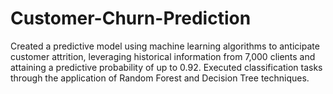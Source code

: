 # Customer-Churn-Prediction
Created a predictive model using machine learning algorithms to anticipate customer attrition, leveraging historical information from 7,000 clients and attaining a predictive probability of up to 0.92. Executed classification tasks through the application of Random Forest and Decision Tree techniques.

